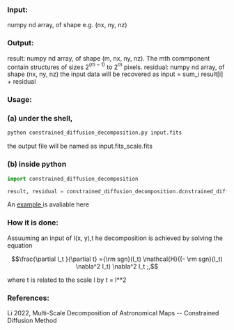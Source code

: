 <script type="text/javascript" src="http://cdn.mathjax.org/mathjax/latest/MathJax.js?config=default"></script>

### Input:

numpy nd array, of shape e.g. (nx, ny, nz)

### Output:

result: numpy nd array, of shape (m, nx, ny, nz). The mth commponent contain structures of sizes 2$^(m-1)$ to 2$^m$ pixels. residual: numpy nd array, of shape (nx, ny, nz) the input data will be recovered as input = sum_i result[i] + residual

### Usage:

### (a) under the shell,
```sh
python constrained_diffusion_decomposition.py input.fits
```

the output file will be named as input.fits_scale.fits

### (b) inside python
```python
import constrained_diffusion_decomposition

result, residual = constrained_diffusion_decomposition.dcnstrained_diffusion_decomposition(data)
```

An <a href="https://github.com/gxli/Constrained-Diffusion-Decomposition/blob/main/example.ipynb"> example </a> is avaliable here

### How it is done:

Assuuming an input of I(x, y),t he decomposition is achieved by solving the equation

```math
\frac{\partial I_t }{\partial t} ={\rm sgn}(I_t) \mathcal{H}({- \rm sgn}(I_t) \nabla^2 I_t) \nabla^2 I_t ;,
```
where t is related to the scale l by t = l**2

### References:

Li 2022, Multi-Scale Decomposition of Astronomical Maps -- Constrained Diffusion Method

